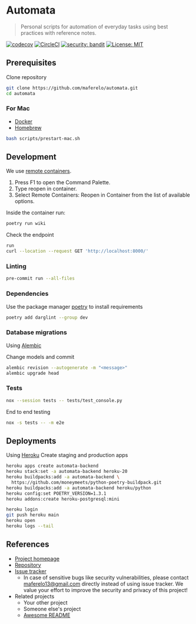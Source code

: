 # Automata

> Personal scripts for automation of everyday tasks
> using best practices with reference notes.

[![codecov](https://codecov.io/gh/maferelo/automata-backend/branch/develop/graph/badge.svg?token=GWW6DXXDZO)](https://codecov.io/gh/maferelo/automata-backend)
[![CircleCI](https://dl.circleci.com/status-badge/img/gh/maferelo/automata-backend/tree/develop.svg?style=svg)](https://dl.circleci.com/status-badge/redirect/gh/maferelo/automata-backend/tree/main)
[![security: bandit](https://img.shields.io/badge/security-bandit-yellow.svg)](https://github.com/PyCQA/bandit)
[![License: MIT](https://img.shields.io/badge/License-MIT-yellow.svg)](https://opensource.org/licenses/MIT)

## Prerequisites

Clone repository

```bash
git clone https://github.com/maferelo/automata.git
cd automata
```

### For Mac

- [Docker](https://www.docker.com/)
- [Homebrew](https://brew.sh/)

```bash
bash scripts/prestart-mac.sh
```

## Development

We use [remote containers](https://code.visualstudio.com/docs/remote/containers-tutorial).

1. Press F1 to open the Command Palette.
2. Type reopen in container.
3. Select Remote Containers: Reopen in Container from the list of available options.

Inside the container run:

```bash
poetry run wiki
```

Check the endpoint

```bash
run
curl --location --request GET 'http://localhost:8000/'
```

### Linting

```bash
pre-commit run --all-files
```

### Dependencies

Use the package manager [poetry](https://python-poetry.org/) to install requirements

```bash
poetry add darglint --group dev
```

### Database migrations

Using [Alembic](https://alembic.sqlalchemy.org/en/latest/)

Change models and commit

```bash
alembic revision --autogenerate -m "<message>"
alembic upgrade head
```

### Tests

```bash
nox --session tests -- tests/test_console.py
```

End to end testing

```bash
nox -s tests -- -m e2e
```

## Deployments

Using [Heroku](https://python-poetry.org/) Create staging and production apps

```bash
heroku apps create automata-backend
heroku stack:set -a automata-backend heroku-20
heroku buildpacks:add -a automata-backend \
  https://github.com/moneymeets/python-poetry-buildpack.git
heroku buildpacks:add -a automata-backend heroku/python
heroku config:set POETRY_VERSION=1.3.1
heroku addons:create heroku-postgresql:mini
```

```bash
heroku login
git push heroku main
heroku open
heroku logs --tail
```

## References

- [Project homepage](https://your.github.com/automata/)
- [Repository](https://github.com/maferelo/automata/)
- [Issue tracker](https://github.com/your/maferelo/issues)
  - In case of sensitive bugs like security vulnerabilities, please contact
    maferelo13@gmail.com directly instead of using issue tracker. We value your effort
    to improve the security and privacy of this project!
- Related projects
  - Your other project
  - Someone else's project
  - [Awesome README](https://github.com/matiassingers/awesome*readme)
